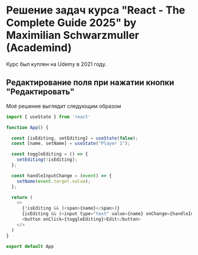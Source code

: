 # Решение задач курса "React - The Complete Guide 2025" by Maximilian Schwarzmuller (Academind)

Курс был куплен на Udemy в 2021 году.

## Редактирование поля при нажатии кнопки "Редактировать"

Моё решение выглядит следующим образом

```js
import { useState } from 'react'

function App() {

  const [isEditing, setEditing] = useState(false);
  const [name, setName] = useState("Player 1");

  const toggleEditing = () => {
    setEditing(!isEditing);
  };

  const handleInputChange = (event) => {
    setName(event.target.value);
  };

  return (
    <>
      {!isEditing && (<span>{name}</span>)}
      {isEditing && (<input type="text" value={name} onChange={handleInputChange}/>)}
      <button onClick={toggleEditing}>Edit</button>
    </>
  )
}

export default App
```
